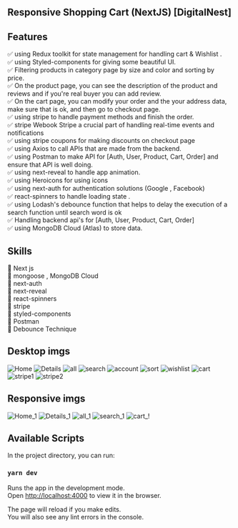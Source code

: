 ## Responsive Shopping Cart (NextJS) [DigitalNest]

## Features
✅ using Redux toolkit for state management for handling cart & Wishlist .<br />
✅ using Styled-components for giving some beautiful UI.<br />
✅ Filtering products in category page by size and color and sorting by price.<br />
✅ On the product page, you can see the description of the product and reviews and if you're real buyer you can add review.<br />
✅ On the cart page, you can modify your order and the your address data, make sure that is ok, and then go to checkout page.<br />
✅ using stripe to handle payment methods and finish the order.<br />
✅ stripe Webook Stripe a crucial part of handling real-time events and notifications <br />
✅ using stripe coupons for making discounts on checkout page <br />
✅ using Axios to call APIs that are made from the backend.<br />
✅ using Postman to make API for [Auth, User, Product, Cart, Order] and ensure that API is well doing.<br />
✅ using next-reveal to handle app animation.<br />
✅ using Heroicons for using icons<br />
✅ using next-auth for authentication solutions (Google , Facebook)<br />
✅ react-spinners to handle loading state .<br />
✅ using Lodash's debounce function that helps to delay the execution of a search function until search word is ok <br />
✅ Handling backend api's for [Auth, User, Product, Cart, Order] <br />
✅ using MongoDB Cloud (Atlas) to store data. <br />

## Skills 

🚀 Next js<br />
🚀 mongoose , MongoDB Cloud<br />
🚀 next-auth<br />
🚀 next-reveal<br />
🚀 react-spinners<br />
🚀 stripe<br />
🚀 styled-components<br />
🚀 Postman<br />
🚀 Debounce Technique<br />





## Desktop imgs
![Home](https://github.com/ahmedkhaled2030/Ecommerce-Nextjs-Styled-components/assets/113113701/6de12f46-914a-46ea-b2e2-0ac4996345be)
![Details](https://github.com/ahmedkhaled2030/Ecommerce-Nextjs-Styled-components/assets/113113701/e0c5558d-3f84-41b4-a9b1-6d26d539ae70)
![all](https://github.com/ahmedkhaled2030/Ecommerce-Nextjs-Styled-components/assets/113113701/9ed64753-624e-4173-9d3a-0fe84fda9fc1)
![search](https://github.com/ahmedkhaled2030/Ecommerce-Nextjs-Styled-components/assets/113113701/e203d523-b7ef-4fa2-9200-a0997a622a79)
![account](https://github.com/ahmedkhaled2030/Ecommerce-Nextjs-Styled-components/assets/113113701/976bd6f3-285a-4316-b783-f223cf139584)
![sort](https://github.com/ahmedkhaled2030/Ecommerce-Nextjs-Styled-components/assets/113113701/57d8358c-71e7-4de6-9a81-5c9ff1b50412)
![wishlist](https://github.com/ahmedkhaled2030/Ecommerce-Nextjs-Styled-components/assets/113113701/aee6b525-1107-4648-9361-9da136e5d8d6)
![cart](https://github.com/ahmedkhaled2030/Ecommerce-Nextjs-Styled-components/assets/113113701/4d4ed0d3-c7c0-482a-afb0-33a5f0b6b336)
![stripe1](https://github.com/ahmedkhaled2030/Ecommerce-Nextjs-Styled-components/assets/113113701/1149ada7-3ef8-407f-85b8-e7c7306f9d65)
![stripe2](https://github.com/ahmedkhaled2030/Ecommerce-Nextjs-Styled-components/assets/113113701/c7dad13d-cc1e-4ab3-a2ba-455d5680f14e)

## Responsive imgs
![Home_1](https://github.com/ahmedkhaled2030/Ecommerce-Nextjs-Styled-components/assets/113113701/4d39c4da-e4e1-4f0e-a030-7325db3fa70b)
![Details_1](https://github.com/ahmedkhaled2030/Ecommerce-Nextjs-Styled-components/assets/113113701/59369899-5e3b-4024-a38f-a65a171e02cc)
![all_1](https://github.com/ahmedkhaled2030/Ecommerce-Nextjs-Styled-components/assets/113113701/e135b42f-2837-4582-99fc-d48f9e97d6d7)
![search_1](https://github.com/ahmedkhaled2030/Ecommerce-Nextjs-Styled-components/assets/113113701/3d976f24-3b3b-4edb-9fe1-0251b49e7981)
![cart_!](https://github.com/ahmedkhaled2030/Ecommerce-Nextjs-Styled-components/assets/113113701/e1eb1dd7-57fa-4a35-b72b-be3d6f93dcdf)


## Available Scripts

In the project directory, you can run:

### `yarn dev`

Runs the app in the development mode.\
Open [http://localhost:4000](http://localhost:4000) to view it in the browser.

The page will reload if you make edits.\
You will also see any lint errors in the console.

